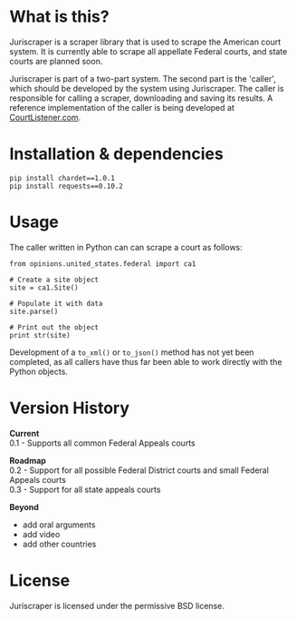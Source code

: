 What is this?
=============
Juriscraper is a scraper library that is used to scrape the American court system. 
It is currently able to scrape all appellate Federal courts, and state courts
are planned soon.

Juriscraper is part of a two-part system. The second part is the 'caller', which 
should be developed by the system using Juriscraper. The caller is responsible 
for calling a scraper, downloading and saving its results. A reference 
implementation of the caller is being developed at [CourtListener.com][1].


Installation & dependencies
===========================
    pip install chardet==1.0.1
    pip install requests==0.10.2


Usage
======
The caller written in Python can can scrape a court as follows:

    from opinions.united_states.federal import ca1
    
    # Create a site object 
    site = ca1.Site()
    
    # Populate it with data
    site.parse()
    
    # Print out the object
    print str(site)

Development of a `to_xml()` or `to_json()` method has not yet been completed, as 
all callers have thus far been able to work directly with the Python objects.

Version History
===============
**Current**  
0.1 - Supports all common Federal Appeals courts

**Roadmap**  
0.2 - Support for all possible Federal District courts and small Federal Appeals courts  
0.3 - Support for all state appeals courts

**Beyond**  
 - add oral arguments  
 - add video  
 - add other countries

License
========
Juriscraper is licensed under the permissive BSD license.

[1]: https://bitbucket.org/mlissner/search-and-awareness-platform-courtlistener/overview